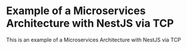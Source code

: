 # Example of a Microservices Architecture with NestJS via TCP

This is an example of a Microservices Architecture with NestJS via TCP
